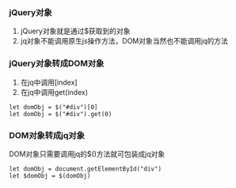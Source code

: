 ### jQuery对象
1. jQuery对象就是通过$获取到的对象
2. jq对象不能调用原生js操作方法，DOM对象当然也不能调用jq的方法

### jQuery对象转成DOM对象
1. 在jq中调用[index]
2. 在jq中调用get(index)
```
let domObj = $("#div")[0]
let domObj = $("#div").get(0)
```

### DOM对象转成jq对象
DOM对象只需要调用jq的$()方法就可包装成jq对象
```
let domObj = document.getElementById("div")
let $domObj = $(domObj)
```